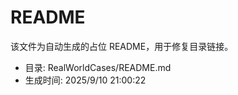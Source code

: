 ﻿# README

该文件为自动生成的占位 README，用于修复目录链接。

- 目录: RealWorldCases/README.md
- 生成时间: 2025/9/10 21:00:22

